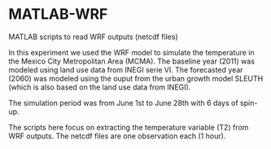# MATLAB-WRF
MATLAB scripts to read WRF outputs (netcdf files)

In this experiment we used the WRF model to simulate the temperature in the Mexico City Metropolitan Area (MCMA). The baseline year (2011) was modeled using land use data from INEGI serie VI. The forecasted year (2060) was modeled using the ouput from the urban growth model SLEUTH (which is also based on the land use data from INEGI). 

The simulation period was from June 1st to June 28th with 6 days of spin-up. 

The scripts here focus on extracting the temperature variable (T2) from WRF outputs.
The netcdf files are one observation each (1 hour).

